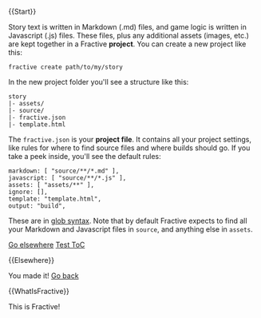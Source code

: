 {{Start}}

Story text is written in Markdown (.md) files, and game logic is written in Javascript (.js) files. These files, plus any additional assets (images, etc.) are kept together in a Fractive **project**. You can create a new project like this:

	fractive create path/to/my/story

In the new project folder you'll see a structure like this:

	story
	|- assets/
	|- source/
	|- fractive.json
	|- template.html

The `fractive.json` is your **project file**. It contains all your project settings, like rules for where to find source files and where builds should go. If you take a peek inside, you'll see the default rules:

	markdown: [ "source/**/*.md" ],
	javascript: [ "source/**/*.js" ],
	assets: [ "assets/**" ],
	ignore: [],
	template: "template.html",
	output: "build",

These are in [glob syntax](https://github.com/isaacs/node-glob#glob-primer). Note that by default Fractive expects to find all your Markdown and Javascript files in `source`, and anything else in `assets`.

[Go elsewhere]({@Elsewhere})
[Test ToC]({@TableOfContents})

{{Elsewhere}}

You made it! [Go back]({@Start})

{{WhatIsFractive}}

This is Fractive!
